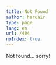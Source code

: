 ```yaml
---
title: Not Found
author: haruair
type: page
lang: en
url: /404
noIndex: true
---
```


Not found... sorry!

